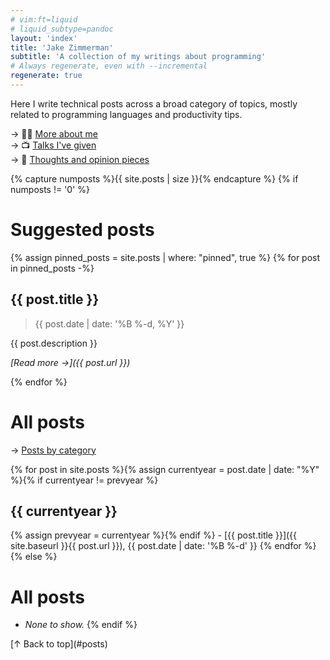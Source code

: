 ```yaml
---
# vim:ft=liquid
# liquid_subtype=pandoc
layout: 'index'
title: 'Jake Zimmerman'
subtitle: 'A collection of my writings about programming'
# Always regenerate, even with --incremental
regenerate: true
---
```


Here I write technical posts across a broad category of topics, mostly related
to programming languages and productivity tips.

→ 👨‍💻 [More about me](https://jez.io)\
→ 📺 [Talks I've given](https://jez.io/talks/)\
→ 💭 [Thoughts and opinion pieces](https://jez.io/thoughts/)

{% capture numposts %}{{ site.posts | size }}{% endcapture %}
{% if numposts != '0' %}

# Suggested posts

{% assign pinned_posts = site.posts | where: "pinned", true %}
{% for post in pinned_posts -%}
## {{ post.title }}

> {{ post.date | date: '%B %-d, %Y' }}

{{ post.description }}

_[Read more →]({{ post.url }})_

{% endfor %}

# All posts

→ [Posts by category](categories/)

{% for post in site.posts %}{% assign currentyear = post.date | date: "%Y" %}{% if currentyear != prevyear %}

## {{ currentyear }}

{% assign prevyear = currentyear %}{% endif %} - [{{ post.title }}]({{ site.baseurl }}{{ post.url }}), {{ post.date | date: '%B %-d' }}
{% endfor %}
{% else %}

# All posts

- *None to show.*
{% endif %}

<p class="signoff">
  [↑ Back to top](#posts)
</p>
